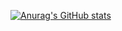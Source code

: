 [![Anurag's GitHub stats](https://github-readme-stats.vercel.app/api?username=JustGoodGame)](https://github.com/anuraghazra/github-readme-stats)
